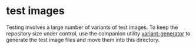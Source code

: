 test images
===========

Testing involves a large number of variants of test images. To keep the
repository size under control, use the companion utility
[variant-generator](https://github.com/richardjlyon/variant-generator) to
generate the test image files and move them into this directory.
